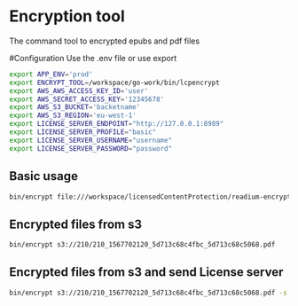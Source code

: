Encryption tool
===============
The command tool to encrypted epubs and pdf files

#Configuration
Use the .env file or use export 

```bash
export APP_ENV='prod'
export ENCRYPT_TOOL=/workspace/go-work/bin/lcpencrypt
export AWS_AWS_ACCESS_KEY_ID='user'
export AWS_SECRET_ACCESS_KEY='12345678'
export AWS_S3_BUCKET='backetname'
export AWS_S3_REGION='eu-west-1'
export LICENSE_SERVER_ENDPOINT="http://127.0.0.1:8989"
export LICENSE_SERVER_PROFILE="basic"
export LICENSE_SERVER_USERNAME="username"
export LICENSE_SERVER_PASSWORD="password"
```

## Basic usage 

```bash
bin/encrypt file:///workspace/licensedContentProtection/readium-encrypt-lib/tests/fixtures/9788415410478.epub 
```

## Encrypted files from s3
```bash  
bin/encrypt s3://210/210_1567702120_5d713c68c4fbc_5d713c68c5068.pdf
``` 

## Encrypted files from s3 and send License server 
```bash  
bin/encrypt s3://210/210_1567702120_5d713c68c4fbc_5d713c68c5068.pdf -s 
``` 
